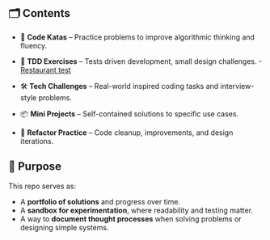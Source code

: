 ## 🗂️ Contents

- 🧩 **Code Katas** – Practice problems to improve algorithmic thinking and fluency.
- 🧪 **TDD Exercises** – Tests driven development, small design challenges.
  -[Restaurant test](src/test/java/RestaurantManagerTest.java)

- 🛠️ **Tech Challenges** – Real-world inspired coding tasks and interview-style problems.
- 📦 **Mini Projects** – Self-contained solutions to specific use cases.
- 🧹 **Refactor Practice** – Code cleanup, improvements, and design iterations.

## 🧭 Purpose

This repo serves as:
- A **portfolio of solutions** and progress over time.
- A **sandbox for experimentation**, where readability and testing matter.
- A way to **document thought processes** when solving problems or designing simple systems.
